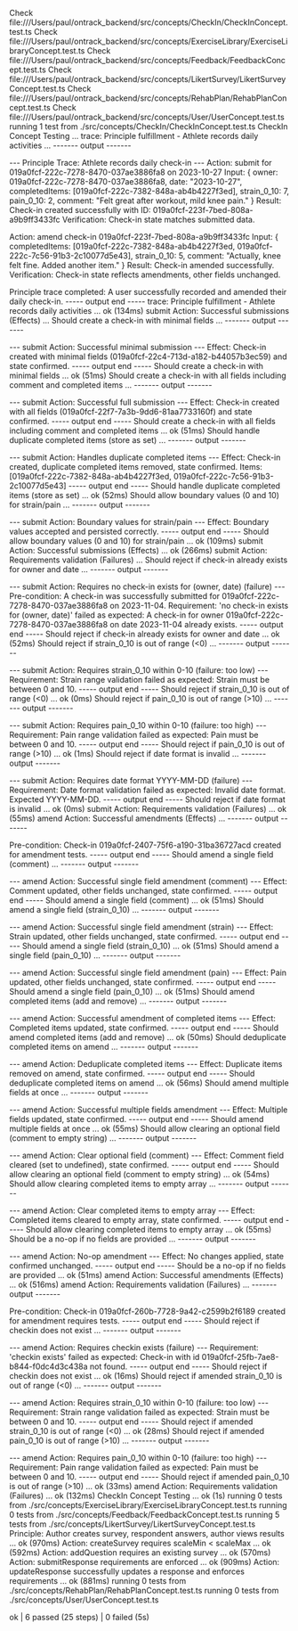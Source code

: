 Check file:///Users/paul/ontrack_backend/src/concepts/CheckIn/CheckInConcept.test.ts
Check file:///Users/paul/ontrack_backend/src/concepts/ExerciseLibrary/ExerciseLibraryConcept.test.ts
Check file:///Users/paul/ontrack_backend/src/concepts/Feedback/FeedbackConcept.test.ts
Check file:///Users/paul/ontrack_backend/src/concepts/LikertSurvey/LikertSurveyConcept.test.ts
Check file:///Users/paul/ontrack_backend/src/concepts/RehabPlan/RehabPlanConcept.test.ts
Check file:///Users/paul/ontrack_backend/src/concepts/User/UserConcept.test.ts
running 1 test from ./src/concepts/CheckIn/CheckInConcept.test.ts
CheckIn Concept Testing ...
  trace: Principle fulfillment - Athlete records daily activities ...
------- output -------

--- Principle Trace: Athlete records daily check-in ---
  Action: submit for 019a0fcf-222c-7278-8470-037ae3886fa8 on 2023-10-27
    Input: { owner: 019a0fcf-222c-7278-8470-037ae3886fa8, date: "2023-10-27", completedItems: [019a0fcf-222c-7382-848a-ab4b4227f3ed], strain_0_10: 7, pain_0_10: 2, comment: "Felt great after workout, mild knee pain." }
    Result: Check-in created successfully with ID: 019a0fcf-223f-7bed-808a-a9b9ff3433fc
    Verification: Check-in state matches submitted data.

  Action: amend check-in 019a0fcf-223f-7bed-808a-a9b9ff3433fc
    Input: { completedItems: [019a0fcf-222c-7382-848a-ab4b4227f3ed, 019a0fcf-222c-7c56-91b3-2c10077d5e43], strain_0_10: 5, comment: "Actually, knee felt fine. Added another item." }
    Result: Check-in amended successfully.
    Verification: Check-in state reflects amendments, other fields unchanged.

  Principle trace completed: A user successfully recorded and amended their daily check-in.
----- output end -----
  trace: Principle fulfillment - Athlete records daily activities ... ok (134ms)
  submit Action: Successful submissions (Effects) ...
    Should create a check-in with minimal fields ...
------- output -------

--- submit Action: Successful minimal submission ---
  Effect: Check-in created with minimal fields (019a0fcf-22c4-713d-a182-b44057b3ec59) and state confirmed.
----- output end -----
    Should create a check-in with minimal fields ... ok (51ms)
    Should create a check-in with all fields including comment and completed items ...
------- output -------

--- submit Action: Successful full submission ---
  Effect: Check-in created with all fields (019a0fcf-22f7-7a3b-9dd6-81aa7733160f) and state confirmed.
----- output end -----
    Should create a check-in with all fields including comment and completed items ... ok (51ms)
    Should handle duplicate completed items (store as set) ...
------- output -------

--- submit Action: Handles duplicate completed items ---
  Effect: Check-in created, duplicate completed items removed, state confirmed. Items: [019a0fcf-222c-7382-848a-ab4b4227f3ed, 019a0fcf-222c-7c56-91b3-2c10077d5e43]
----- output end -----
    Should handle duplicate completed items (store as set) ... ok (52ms)
    Should allow boundary values (0 and 10) for strain/pain ...
------- output -------

--- submit Action: Boundary values for strain/pain ---
  Effect: Boundary values accepted and persisted correctly.
----- output end -----
    Should allow boundary values (0 and 10) for strain/pain ... ok (109ms)
  submit Action: Successful submissions (Effects) ... ok (266ms)
  submit Action: Requirements validation (Failures) ...
    Should reject if check-in already exists for owner and date ...
------- output -------

--- submit Action: Requires no check-in exists for (owner, date) (failure) ---
  Pre-condition: A check-in was successfully submitted for 019a0fcf-222c-7278-8470-037ae3886fa8 on 2023-11-04.
  Requirement: 'no check-in exists for (owner, date)' failed as expected: A check-in for owner 019a0fcf-222c-7278-8470-037ae3886fa8 on date 2023-11-04 already exists.
----- output end -----
    Should reject if check-in already exists for owner and date ... ok (52ms)
    Should reject if strain_0_10 is out of range (<0) ...
------- output -------

--- submit Action: Requires strain_0_10 within 0-10 (failure: too low) ---
  Requirement: Strain range validation failed as expected: Strain must be between 0 and 10.
----- output end -----
    Should reject if strain_0_10 is out of range (<0) ... ok (0ms)
    Should reject if pain_0_10 is out of range (>10) ...
------- output -------

--- submit Action: Requires pain_0_10 within 0-10 (failure: too high) ---
  Requirement: Pain range validation failed as expected: Pain must be between 0 and 10.
----- output end -----
    Should reject if pain_0_10 is out of range (>10) ... ok (1ms)
    Should reject if date format is invalid ...
------- output -------

--- submit Action: Requires date format YYYY-MM-DD (failure) ---
  Requirement: Date format validation failed as expected: Invalid date format. Expected YYYY-MM-DD.
----- output end -----
    Should reject if date format is invalid ... ok (0ms)
  submit Action: Requirements validation (Failures) ... ok (55ms)
  amend Action: Successful amendments (Effects) ...
------- output -------

  Pre-condition: Check-in 019a0fcf-2407-75f6-a190-31ba36727acd created for amendment tests.
----- output end -----
    Should amend a single field (comment) ...
------- output -------

--- amend Action: Successful single field amendment (comment) ---
  Effect: Comment updated, other fields unchanged, state confirmed.
----- output end -----
    Should amend a single field (comment) ... ok (51ms)
    Should amend a single field (strain_0_10) ...
------- output -------

--- amend Action: Successful single field amendment (strain) ---
  Effect: Strain updated, other fields unchanged, state confirmed.
----- output end -----
    Should amend a single field (strain_0_10) ... ok (51ms)
    Should amend a single field (pain_0_10) ...
------- output -------

--- amend Action: Successful single field amendment (pain) ---
  Effect: Pain updated, other fields unchanged, state confirmed.
----- output end -----
    Should amend a single field (pain_0_10) ... ok (51ms)
    Should amend completed items (add and remove) ...
------- output -------

--- amend Action: Successful amendment of completed items ---
  Effect: Completed items updated, state confirmed.
----- output end -----
    Should amend completed items (add and remove) ... ok (50ms)
    Should deduplicate completed items on amend ...
------- output -------

--- amend Action: Deduplicate completed items ---
  Effect: Duplicate items removed on amend, state confirmed.
----- output end -----
    Should deduplicate completed items on amend ... ok (56ms)
    Should amend multiple fields at once ...
------- output -------

--- amend Action: Successful multiple fields amendment ---
  Effect: Multiple fields updated, state confirmed.
----- output end -----
    Should amend multiple fields at once ... ok (55ms)
    Should allow clearing an optional field (comment to empty string) ...
------- output -------

--- amend Action: Clear optional field (comment) ---
  Effect: Comment field cleared (set to undefined), state confirmed.
----- output end -----
    Should allow clearing an optional field (comment to empty string) ... ok (54ms)
    Should allow clearing completed items to empty array ...
------- output -------

--- amend Action: Clear completed items to empty array ---
  Effect: Completed items cleared to empty array, state confirmed.
----- output end -----
    Should allow clearing completed items to empty array ... ok (55ms)
    Should be a no-op if no fields are provided ...
------- output -------

--- amend Action: No-op amendment ---
  Effect: No changes applied, state confirmed unchanged.
----- output end -----
    Should be a no-op if no fields are provided ... ok (51ms)
  amend Action: Successful amendments (Effects) ... ok (516ms)
  amend Action: Requirements validation (Failures) ...
------- output -------

  Pre-condition: Check-in 019a0fcf-260b-7728-9a42-c2599b2f6189 created for amendment requires tests.
----- output end -----
    Should reject if checkin does not exist ...
------- output -------

--- amend Action: Requires checkin exists (failure) ---
  Requirement: 'checkin exists' failed as expected: Check-in with id 019a0fcf-25fb-7ae8-b844-f0dc4d3c438a not found.
----- output end -----
    Should reject if checkin does not exist ... ok (16ms)
    Should reject if amended strain_0_10 is out of range (<0) ...
------- output -------

--- amend Action: Requires strain_0_10 within 0-10 (failure: too low) ---
  Requirement: Strain range validation failed as expected: Strain must be between 0 and 10.
----- output end -----
    Should reject if amended strain_0_10 is out of range (<0) ... ok (28ms)
    Should reject if amended pain_0_10 is out of range (>10) ...
------- output -------

--- amend Action: Requires pain_0_10 within 0-10 (failure: too high) ---
  Requirement: Pain range validation failed as expected: Pain must be between 0 and 10.
----- output end -----
    Should reject if amended pain_0_10 is out of range (>10) ... ok (33ms)
  amend Action: Requirements validation (Failures) ... ok (132ms)
CheckIn Concept Testing ... ok (1s)
running 0 tests from ./src/concepts/ExerciseLibrary/ExerciseLibraryConcept.test.ts
running 0 tests from ./src/concepts/Feedback/FeedbackConcept.test.ts
running 5 tests from ./src/concepts/LikertSurvey/LikertSurveyConcept.test.ts
Principle: Author creates survey, respondent answers, author views results ... ok (970ms)
Action: createSurvey requires scaleMin < scaleMax ... ok (592ms)
Action: addQuestion requires an existing survey ... ok (570ms)
Action: submitResponse requirements are enforced ... ok (909ms)
Action: updateResponse successfully updates a response and enforces requirements ... ok (881ms)
running 0 tests from ./src/concepts/RehabPlan/RehabPlanConcept.test.ts
running 0 tests from ./src/concepts/User/UserConcept.test.ts

ok | 6 passed (25 steps) | 0 failed (5s)

